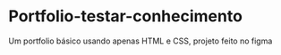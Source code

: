 # Portfolio-testar-conhecimento
Um portfolio básico usando apenas HTML e CSS, projeto feito no figma
